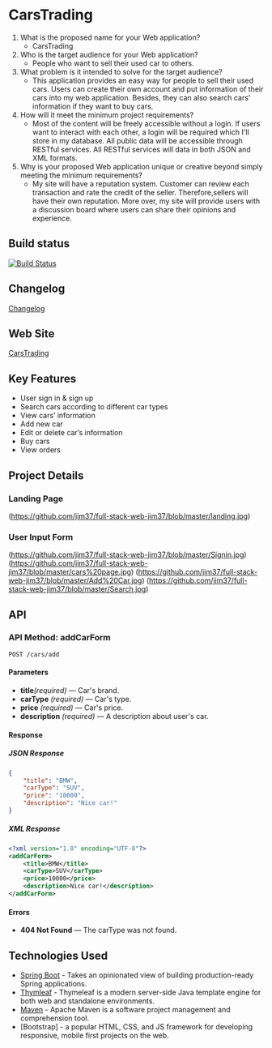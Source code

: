 # CarsTrading

1. What is the proposed name for your Web application?
    - CarsTrading
2. Who is the target audience for your Web application?
    - People who want to sell their used car to others.
3. What problem is it intended to solve for the target audience?
    - This application provides an easy way for people to sell their used cars. Users can create their own account and put information of their cars into my web application. Besides, they can also search cars' information if they want to buy cars.
4. How will it meet the minimum project requirements?
    - Most of the content will be freely accessible without a login. If users want to interact with each other, a login will be required which I'll store in my database. All public data will be accessible through RESTful services. All RESTful services will data in both JSON and XML formats.
5. Why is your proposed Web application unique or creative beyond simply meeting the minimum requirements?
    - My site will have a reputation system. Customer can review each transaction and rate the credit of the seller. Therefore,sellers will have their own reputation. More over, my site will provide users with a discussion board where users can share their opinions and experience.
    
## Build status

[![Build Status](https://travis-ci.org/jim37/full-stack-web-jim37.svg?branch=master)](https://travis-ci.org/jim37/full-stack-web-jim37)

## Changelog

[Changelog](CHANGELOG.md)

## Web Site

[CarsTrading](https://intense-beach-76008.herokuapp.com/)

## Key Features

 * User sign in & sign up
 * Search cars according to different car types
 * View cars’ information
 * Add new car
 * Edit or delete car’s information
 * Buy cars
 * View orders


## Project Details

### Landing Page

 (https://github.com/jim37/full-stack-web-jim37/blob/master/landing.jpg)

### User Input Form

 (https://github.com/jim37/full-stack-web-jim37/blob/master/Signin.jpg)
 (https://github.com/jim37/full-stack-web-jim37/blob/master/cars%20page.jpg)
 (https://github.com/jim37/full-stack-web-jim37/blob/master/Add%20Car.jpg)
 (https://github.com/jim37/full-stack-web-jim37/blob/master/Search.jpg)

## API

### API Method: addCarForm

    POST /cars/add

#### Parameters

- **title**_(required)_ — Car's brand.
- **carType** _(required)_ — Car's type.
- **price** _(required)_ — Car's price.
- **description** _(required)_ — A description about user's car.

#### Response

##### JSON Response

```json
{
    "title": "BMW",
    "carType": "SUV",
    "price": "10000",
    "description": "Nice car!"
}
```

##### XML Response

```xml
<?xml version="1.0" encoding="UTF-8"?>
<addCarForm>
    <title>BMW</title>
    <carType>SUV</carType>
    <price>10000</price>
    <description>Nice car!</description>
</addCarForm>
```

#### Errors

- **404 Not Found** — The carType was not found.


## Technologies Used

- [Spring Boot](https://projects.spring.io/spring-boot/) - Takes an opinionated view of building production-ready Spring applications.
- [Thymleaf](http://www.thymeleaf.org/) - Thymeleaf is a modern server-side Java template engine for both web and standalone environments.
- [Maven](https://maven.apache.org/) - Apache Maven is a software project management and comprehension tool.
- [Bootstrap] - a popular HTML, CSS, and JS framework for developing responsive, mobile first projects on the web.
